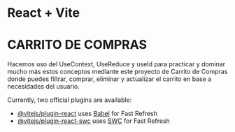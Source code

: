 # React + Vite


# CARRITO DE COMPRAS
Hacemos uso del UseContext, UseReduce y useId para 
practicar y dominar mucho más estos conceptos mediante este proyecto
de Carrito de Compras donde puedes filtrar, comprar, eliminar y actualizar
el carrito en base a necesidades del usuario.


Currently, two official plugins are available:

- [@vitejs/plugin-react](https://github.com/vitejs/vite-plugin-react/blob/main/packages/plugin-react/README.md) uses [Babel](https://babeljs.io/) for Fast Refresh
- [@vitejs/plugin-react-swc](https://github.com/vitejs/vite-plugin-react-swc) uses [SWC](https://swc.rs/) for Fast Refresh
